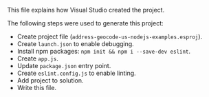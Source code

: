 This file explains how Visual Studio created the project.

The following steps were used to generate this project:
- Create project file (`address-geocode-us-nodejs-examples.esproj`).
- Create `launch.json` to enable debugging.
- Install npm packages: `npm init && npm i --save-dev eslint`.
- Create `app.js`.
- Update `package.json` entry point.
- Create `eslint.config.js` to enable linting.
- Add project to solution.
- Write this file.
